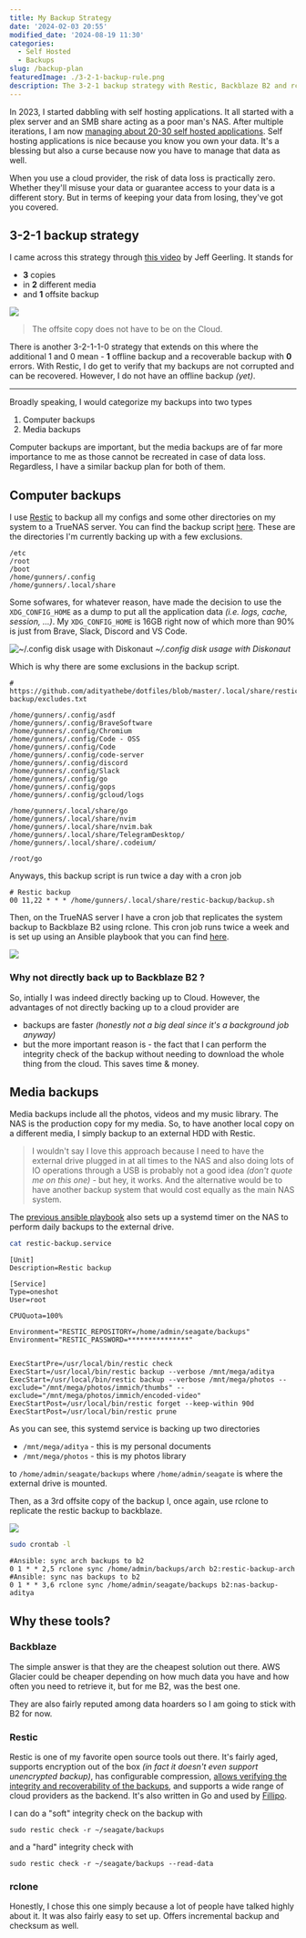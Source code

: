 ```yaml
---
title: My Backup Strategy
date: '2024-02-03 20:55'
modified_date: '2024-08-19 11:30'
categories:
  - Self Hosted
  - Backups
slug: /backup-plan
featuredImage: ./3-2-1-backup-rule.png
description: The 3-2-1 backup strategy with Restic, Backblaze B2 and rclone.
---
```


In 2023, I started dabbling with self hosting applications. It all started with a plex server and an SMB share acting as a poor man's NAS. After multiple iterations, I am now [managing about 20-30 self hosted applications](https://github.com/adityathebe/homelab). Self hosting applications is nice because you know you own your data. It's a blessing but also a curse because now you have to manage that data as well.

When you use a cloud provider, the risk of data loss is practically zero. Whether they'll misuse your data or guarantee access to your data is a different story. But in terms of keeping your data from losing, they've got you covered.

## 3-2-1 backup strategy

I came across this strategy through [this video](https://www.youtube.com/watch?v=S0KZ5iXTkzg) by Jeff Geerling. It stands for

- **3** copies
- in **2** different media
- and **1** offsite backup

![](./3-2-1-backup-rule.png)

> The offsite copy does not have to be on the Cloud.

There is another 3-2-1-1-0 strategy that extends on this where the additional 1 and 0 mean - **1** offline backup and a recoverable backup with **0** errors. With Restic, I do get to verify that my backups are not corrupted and can be recovered. However, I do not have an offline backup _(yet)_.

---

Broadly speaking, I would categorize my backups into two types

1. Computer backups
2. Media backups

Computer backups are important, but the media backups are of far more importance to me as those cannot be recreated in case of data loss. Regardless, I have a similar backup plan for both of them.

## Computer backups

I use [Restic](https://github.com/restic/restic) to backup all my configs and some other directories on my system to a TrueNAS server. You can find the backup script [here](https://github.com/adityathebe/dotfiles/blob/master/.local/share/restic-backup/backup.sh). These are the directories I'm currently backing up with a few exclusions.

```
/etc
/root
/boot
/home/gunners/.config
/home/gunners/.local/share
```

Some sofwares, for whatever reason, have made the decision to use the `XDG_CONFIG_HOME` as a dump to put all the application data _(i.e. logs, cache, session, ...)_. My `XDG_CONFIG_HOME` is 16GB right now of which more than 90% is just from Brave, Slack, Discord and VS Code.

![~/.config disk usage with Diskonaut](./config-dir-diskonaut.png)
_~/.config disk usage with Diskonaut_

Which is why there are some exclusions in the backup script.

```
# https://github.com/adityathebe/dotfiles/blob/master/.local/share/restic-backup/excludes.txt

/home/gunners/.config/asdf
/home/gunners/.config/BraveSoftware
/home/gunners/.config/Chromium
/home/gunners/.config/Code - OSS
/home/gunners/.config/Code
/home/gunners/.config/code-server
/home/gunners/.config/discord
/home/gunners/.config/Slack
/home/gunners/.config/go
/home/gunners/.config/gops
/home/gunners/.config/gcloud/logs

/home/gunners/.local/share/go
/home/gunners/.local/share/nvim
/home/gunners/.local/share/nvim.bak
/home/gunners/.local/share/TelegramDesktop/
/home/gunners/.local/share/.codeium/

/root/go
```

Anyways, this backup script is run twice a day with a cron job

```
# Restic backup
00 11,22 * * * /home/gunners/.local/share/restic-backup/backup.sh
```

Then, on the TrueNAS server I have a cron job that replicates the system backup to Backblaze B2 using rclone. This cron job runs twice a week and is set up using an Ansible playbook that you can find [here](https://github.com/adityathebe/homelab/blob/main/ansible/truenas/playbooks/backup.yaml).

![](./system-backup-strategy.png)

### Why not directly back up to Backblaze B2 ?

So, intially I was indeed directly backing up to Cloud. However, the advantages of not directly backing up to a cloud provider are

- backups are faster _(honestly not a big deal since it's a background job anyway)_
- but the more important reason is - the fact that I can perform the integrity check of the backup without needing to download the whole thing from the cloud. This saves time & money.

## Media backups

Media backups include all the photos, videos and my music library. The NAS is the production copy for my media. So, to have another local copy on a different media, I simply backup to an external HDD with Restic.

> I wouldn't say I love this approach because I need to have the external drive plugged in at all times to the NAS and also doing lots of IO operations through a USB is probably not a good idea _(don't quote me on this one)_ - but hey, it works. And the alternative would be to have another backup system that would cost equally as the main NAS system.

The [previous ansible playbook](https://github.com/adityathebe/homelab/blob/main/ansible/truenas/playbooks/backup.yaml) also sets up a systemd timer on the NAS to perform daily backups to the external drive.

```sh
cat restic-backup.service
```
```output
[Unit]
Description=Restic backup

[Service]
Type=oneshot
User=root

CPUQuota=100%

Environment="RESTIC_REPOSITORY=/home/admin/seagate/backups"
Environment="RESTIC_PASSWORD=***************"


ExecStartPre=/usr/local/bin/restic check
ExecStart=/usr/local/bin/restic backup --verbose /mnt/mega/aditya
ExecStart=/usr/local/bin/restic backup --verbose /mnt/mega/photos --exclude="/mnt/mega/photos/immich/thumbs" --exclude="/mnt/mega/photos/immich/encoded-video"
ExecStartPost=/usr/local/bin/restic forget --keep-within 90d
ExecStartPost=/usr/local/bin/restic prune
```

As you can see, this systemd service is backing up two directories

- `/mnt/mega/aditya` - this is my personal documents
- `/mnt/mega/photos` - this is my photos library

to `/home/admin/seagate/backups` where `/home/admin/seagate` is where the external drive is mounted.

Then, as a 3rd offsite copy of the backup I, once again, use rclone to replicate the restic backup to backblaze.

![](./media-backup-strategy.png)

```sh
sudo crontab -l
```
```output
#Ansible: sync arch backups to b2
0 1 * * 2,5 rclone sync /home/admin/backups/arch b2:restic-backup-arch
#Ansible: sync nas backups to b2
0 1 * * 3,6 rclone sync /home/admin/seagate/backups b2:nas-backup-aditya
```

## Why these tools?

### Backblaze

The simple answer is that they are the cheapest solution out there. AWS Glacier could be cheaper depending on how much data you have and how often you need to retrieve it, but for me B2, was the best one.

They are also fairly reputed among data hoarders so I am going to stick with B2 for now.

### Restic

Restic is one of my favorite open source tools out there. It's fairly aged, supports encryption out of the box _(in fact it doesn't even support unencrypted backup)_, has configurable compression, [allows verifying the integrity and recoverability of the backups](https://restic.readthedocs.io/en/latest/045_working_with_repos.html#checking-integrity-and-consistency), and supports a wide range of cloud providers as the backend. It's also written in Go and used by [Fillipo](https://words.filippo.io/restic-cryptography/).

I can do a "soft" integrity check on the backup with

```
sudo restic check -r ~/seagate/backups
```

and a "hard" integrity check with

```
sudo restic check -r ~/seagate/backups --read-data
```

### rclone

Honestly, I chose this one simply because a lot of people have talked highly about it. It was also fairly easy to set up. Offers incremental backup and checksum as well.
